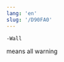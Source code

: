 ```yaml
---
lang: 'en'
slug: '/D90FA0'
---
```


```
-Wall
```

means all warning

<head>
  <html lang="en-US"/>
</head>
